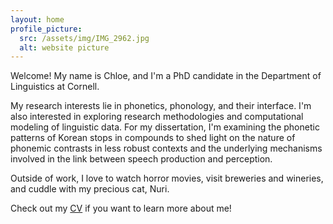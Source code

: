 ```yaml
---
layout: home
profile_picture:
  src: /assets/img/IMG_2962.jpg
  alt: website picture
---
```


<p>
    Welcome! My name is Chloe, and I'm a PhD candidate in the Department of Linguistics at Cornell. 
</p>

<p>
    My research interests lie in phonetics, phonology, and their interface. I'm also  interested in exploring research methodologies and computational modeling of linguistic data. For my dissertation, I'm examining the phonetic patterns of Korean stops in compounds to shed light on the nature of phonemic contrasts in less robust contexts and the underlying mechanisms involved in the link between speech production and perception. 
</p>

<p>
  Outside of work, I love to watch horror movies, visit breweries and wineries, and cuddle with my precious cat, Nuri.
 </p>

<p>
    Check out my <a href="20241105_CV_chloe.pdf">CV</a> if you want to learn more about me!
</p>

